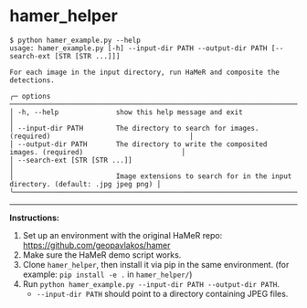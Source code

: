 # hamer_helper

```
$ python hamer_example.py --help
usage: hamer_example.py [-h] --input-dir PATH --output-dir PATH [--search-ext [STR [STR ...]]]

For each image in the input directory, run HaMeR and composite the detections.

╭─ options ───────────────────────────────────────────────────────────────────────────────────────────────╮
│ -h, --help              show this help message and exit                                                 │
│ --input-dir PATH        The directory to search for images. (required)                                  │
│ --output-dir PATH       The directory to write the composited images. (required)                        │
│ --search-ext [STR [STR ...]]                                                                            │
│                         Image extensions to search for in the input directory. (default: .jpg jpeg png) │
╰─────────────────────────────────────────────────────────────────────────────────────────────────────────╯
```

---

**Instructions:**

1. Set up an environment with the original HaMeR repo: https://github.com/geopavlakos/hamer
2. Make sure the HaMeR demo script works.
3. Clone `hamer_helper`, then install it via pip in the same environment. (for example: `pip install -e .` in `hamer_helper/`)
4. Run `python hamer_example.py --input-dir PATH --output-dir PATH`.
    - `--input-dir PATH` should point to a directory containing JPEG files.


